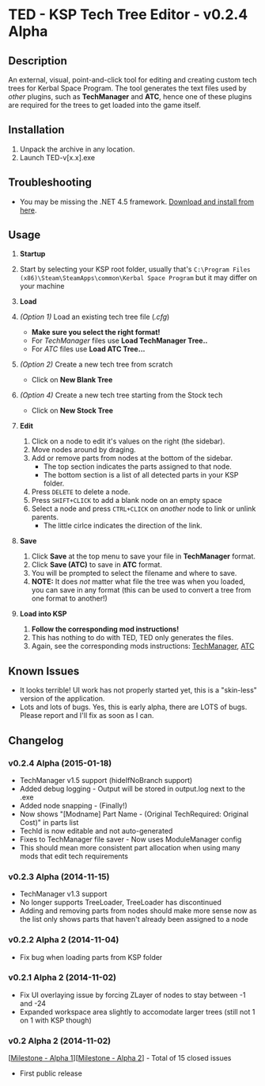 TED - KSP Tech Tree Editor - v0.2.4 Alpha
=================

Description
-----
An external, visual, point-and-click tool for editing and creating custom tech trees for Kerbal Space Program. The tool generates the text files used by *other* plugins, such as **TechManager** and **ATC**, hence one of these plugins are required for the trees to get loaded into the game itself.

Installation
-----
1. Unpack the archive in any location.
2. Launch TED-v[x.x].exe

Troubleshooting
-----
- You may be missing the .NET 4.5 framework. [Download and install from here](http://www.microsoft.com/en-us/download/confirmation.aspx?id=42643).

Usage
-----

1. **Startup**
  1. Start by selecting your KSP root folder, usually that's `C:\Program Files (x86)\Steam\SteamApps\common\Kerbal Space Program` but it may differ on your machine
2. **Load**
  2. *(Option 1)* Load an existing tech tree file (*.cfg*)
     - **Make sure you select the right format!**
     - For *TechManager* files use **Load TechManager Tree..**
     - For *ATC* files use **Load ATC Tree...**
  3. *(Option 2)* Create a new tech tree from scratch
     - Click on **New Blank Tree**
  4. *(Option 4)* Create a new tech tree starting from the Stock tech
     - Click on **New Stock Tree**

3. **Edit**
   1. Click on a node to edit it's values on the right (the sidebar).
   2. Move nodes around by draging.
   2. Add or remove parts from nodes at the bottom of the sidebar.
      * The top section indicates the parts assigned to that node.
      * The bottom section is a list of all detected parts in your KSP folder.
   3. Press `DELETE` to delete a node.
   4. Press `SHIFT+CLICK` to add a blank node on an empty space
   5. Select a node and press `CTRL+CLICK` on *another* node to link or unlink parents.
      - The little cirlce indicates the direction of the link.

4. **Save**
   1. Click **Save** at the top menu to save your file in **TechManager** format.
   2. Click **Save (ATC)** to save in **ATC** format.
   3. You will be prompted to select the filename and where to save.
   4. **NOTE:** It does *not* matter what file the tree was when you loaded, you can save in any format (this can be used to convert a tree from one format to another!)

5. **Load into KSP**
   1. **Follow the corresponding mod instructions!**
   2. This has nothing to do with TED, TED only generates the files.
   3. Again, see the corresponding mods instructions: [TechManager](http://forum.kerbalspaceprogram.com/threads/98293-0-25-TechManager-Version-1-1), [ATC](http://forum.kerbalspaceprogram.com/threads/93759-0-25-ATC-Alternative-Tree-Configurator-15-10-V0-5-1)

Known Issues
-----

- It looks terrible! UI work has not properly started yet, this is a "skin-less" version of the application.
- Lots and lots of bugs. Yes, this is early alpha, there are LOTS of bugs. Please report and I'll fix as soon as I can.

Changelog
-----
### v0.2.4 Alpha (2015-01-18)
* TechManager v1.5 support (hideIfNoBranch support)
* Added debug logging - Output will be stored in output.log next to the .exe
* Added node snapping - (Finally!)
* Now shows "[Modname] Part Name - (Original TechRequired: Original Cost)" in parts list
* TechId is now editable and not auto-generated
* Fixes to TechManager file saver - Now uses ModuleManager config
* This should mean more consistent part allocation when using many mods that edit tech requirements

### v0.2.3 Alpha (2014-11-15)
* TechManager v1.3 support
* No longer supports TreeLoader, TreeLoader has discontinued
* Adding and removing parts from nodes should make more sense now as the list only shows parts that haven't already been assigned to a node

### v0.2.2 Alpha 2 (2014-11-04)
* Fix bug when loading parts from KSP folder

### v0.2.1 Alpha 2 (2014-11-02)

* Fix UI overlaying issue by forcing ZLayer of nodes to stay between -1 and -24
* Expanded workspace area slightly to accomodate larger trees (still not 1 on 1 with KSP though)

### v0.2 Alpha 2 (2014-11-02)

   \[[Milestone - Alpha 1](https://github.com/jcalero/ksp-techtree-edit/issues?q=milestone%3A%22Basic+Features+v0.1%22+is%3Aclosed)\]\[[Milestone - Alpha 2](https://github.com/jcalero/ksp-techtree-edit/issues?q=milestone%3A%22First+Release+-+Alpha+v0.2%22+is%3Aclosed)\] - Total of 15 closed issues

* First public release
